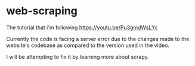# web-scraping

The tutorial that i'm following https://youtu.be/Pu3gmdWsLYc

Currently the code is facing a server error due to the changes made to the website's codebase as compared to the version used in the video. 

I will be attempting to fix it by learning more about scrapy.